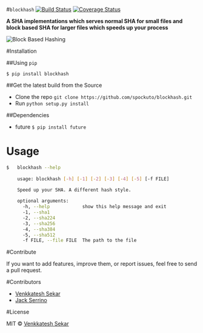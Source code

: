 #`blockhash`
[![Build Status](https://travis-ci.org/Spockuto/blockhash.svg?branch=master)](https://travis-ci.org/Spockuto/blockhash)
[![Coverage Status](https://coveralls.io/repos/Spockuto/blockhash/badge.svg?branch=master&service=github)](https://coveralls.io/github/Spockuto/blockhash?branch=master)

**A SHA implementations which serves normal SHA for small files and**
**block based SHA for larger files which speeds up your process**


![Block Based Hashing](images/image.png)


#Installation

##Using `pip`

`$ pip install blockhash`

##Get the latest build from the Source

* Clone the repo `git clone https://github.com/spockuto/blockhash.git`
* Run `python setup.py install`

##Dependencies

* future `$ pip install future`

Usage
=====
```sh
$	blockhash --help
	
	usage: blockhash [-h] [-1] [-2] [-3] [-4] [-5] [-f FILE]

	Speed up your SHA. A different hash style.
	
	optional arguments:
	  -h, --help            show this help message and exit
	  -1, --sha1
	  -2, --sha224
	  -3, --sha256
	  -4, --sha384
	  -5, --sha512
	  -f FILE, --file FILE  The path to the file	  
```

#Contribute

If you want to add features, improve them, or report issues, feel free to send a pull request.

#Contributors

* [Venkkatesh Sekar](https://github.com/Spockuto)
* [Jack Serrino](https://github.com/Detry322)

#License

MIT © [Venkkatesh Sekar](https://in.linkedin.com/in/venkkateshsekar)
